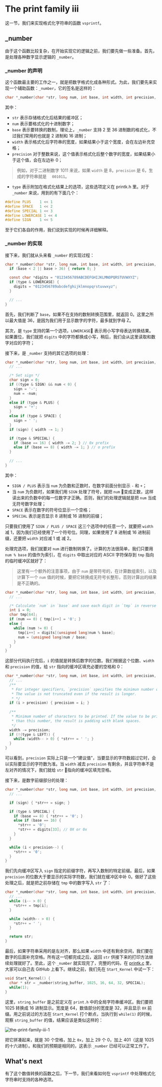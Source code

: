 # The print family iii

这一节，我们来实现格式化字符串的函数 `vsprintf`。

## _number

由于这个函数比较复杂，在开始实现它的逻辑之前，我们要先做一些准备。首先，是处理各种数字显示逻辑的 `_number`。

### _number 的声明

这个函数最主要的工作之一，就是把数字格式化成各种形式。为此，我们要先来实现一个辅助函数：`_number`，它的签名是这样的：

```c
char *_number(char *str, long num, int base, int width, int precision, int type)
```

其中：

* `str` 表示存储格式化后结果的缓冲区；
* `num` 表示要格式化的十进制数字；
* `base` 表示要转换的数制，理论上，`_number` 支持 2 至 36 进制数的格式化，不过我们常用的也就是 2 进制和 16 进制；
* `width` 表示格式化后字符串的宽度，如果结果小于这个宽度，会在左边补充空格；
* `precision` 对于整数来说，这个值表示格式化后整个数字的宽度，如果结果小于这个值，会在左边补 0；

> 例如，对于二进制数字 1011 来说，如果 `width` 是 8，`precision` 是 6，生成的字符串就是 `  001011`。

* `type` 表示附加在格式化结果上的选项，这些选项定义在 printk.h 里。对于 `_number` 来说，用到的有下面几个：

```c
#define PLUS    1 << 1
#define SPACE   1 << 2
#define SPECIAL 1 << 3
#define LOWERCASE 1 << 4
#define SIGN    1 << 5
```

至于它们各自的作用，我们说到实现的时候再详细解释。

### _number 的实现

接下来，我们就从头来看 `_number` 的实现过程：

```c
char *_number(char *str, long num, int base, int width, int precision, int type) {
  if (base < 2 || base > 36) { return 0; }

  const char *digits = "0123456789ABCDEFGHIJKLMNOPQRSTUVWXYZ";
  if (type & LOWERCASE) {
    digits = "0123456789abcdefghijklmnopqrstuvwxyz";
  }

  // ...
}
```

首先，我们判断了 `base`，如果不在支持的数制转换范围里，就返回 0。这里之所以最大值是 36，是因为我们用于显示数字的字符，最多就到字母 Z。

其次，是 `type` 支持的第一个选项，`LOWERCASE` 表示用小写字母表达转换结果。如果置位，我们就把 `digits` 中的字符都换成小写，稍后，我们会从这里读取和数字对应的字符；

接下来，是 `_number` 支持的其它选项的处理：

```c
char *_number(char *str, long num, int base, int width, int precision, int type) {
  // ...

  /* Set sign */
  char sign = 0;
  if ((type & SIGN) && num < 0) {
    sign = '-';
    num = -num;
  }
  else if (type & PLUS) {
    sign = '+';
  }
  else if (type & SPACE) {
    sign = ' ';
  }
  if (sign) { width -= 1; }

  if (type & SPECIAL) {
    if (base == 16) { width -= 2; } // 0x prefix
    else if (base == 8) { width -= 1; } // o prefix
  }
  
  // ...
}
```

其中：

* `SIGN / PLUS` 表示当 `num` 为负数和正数时，在数字前面分别显示 `-` 和 `+`；
* 当 `num` 为负数时，如果我们用 `SIGN` 处理了符号，就把 `num` 变成正数，这样读出来的负数中的每一位数字才正确。否则，我们的处理逻辑就是把 `num` 当成无符号数字处理；
* `SPACE` 表示在数字的符号位显示一个空格；
* `SPECIAL` 表示是否显示 8 进制或 16 进制的前缀；

只要我们使用了 `SIGN / PLUS / SPACE` 这三个选项中的任意一个，就要把 `width` 减 1，因为我们已经使用了一个符号位。同理，如果使用了 8 进制或 16 进制前缀，还要把 `width` 对应减 1 或 减 2。

处理完选项，我们就要对 `num` 进行数制转换了。计算的方法很简单，我们只要用 `num % base` 的值作为索引，在 `digits` 中取出对应的 ASCII 字符保存到 `tmp` 指向的临时缓冲区就好了：

> 这里有一个额外的注意事项，由于 `num` 是带符号的，在计算数组索引，以及计算下一个 `num` 值的时候，要把它转换成无符号长整形，否则计算出的结果是不正确的。

```c
char *_number(char *str, long num, int base, int width, int precision, int type) {
  // ...

  /* Calculate `num` in `base` and save each digit in `tmp` in reverse order. */
  int i = 0;
  char tmp[64];
  if (num == 0) { tmp[i++] = '0'; }
  else {
    while (num != 0) {
      tmp[i++] = digits[(unsigned long)num % base];
      num = (unsigned long)num / base;
    }
  }
}
```

这部分代码执行完后，`i` 的值就是转换后数字的位数。我们根据这个位数、`width` 和 `precision` 的值，给 `str` 指向的缓冲区填充必要的空格和 0：

```c
char *_number(char *str, long num, int base, int width, int precision, int type) {
  // ...
  /**
   * For integer specifiers, `precision` specifies the minimun number of digits to be written.
   * The value is not truncated even if the result is longer.
   * */
  if (i > precision) { precision = i; }
  
  /**
   * Minimum number of characters to be printed. If the value to be printed is shorter
   * than this number, the result is padding with blank spaces.
   */
  width -= precision;
  if (!(type & LEFT)) {
    while (width-- > 0) { *str++ = ' '; }
  }
}
```

可以看到，`precision` 实际上只是一个“建议值”，当要显示的字符数超过它时，会以实际要显示的字符数为准。当 `width` 减去 `precision` 有剩余，并且字符串不是左对齐的情况下，我们就给 `str` 指向的缓冲区填充空格。

接下来，是数字前缀部分的处理：

```c
char *_number(char *str, long num, int base, int width, int precision, int type) {
  // ...

  if (sign) { *str++ = sign; }

  if (type & SPECIAL) {
    if (base == 8) { *str++ = '0'; }
    else if (base == 16) {
      *str++ = '0';
      *str++ = digits[33]; // 0X or 0x
    }
  }

  while (i < precision--) {
    *str++ = '0';
  }
}
```

我们先向缓冲区写入 `sign` 指定的前缀字符，再写入数制的特定前缀。最后，如果 `precision` 的位数大于要显示的实际字符数，我们就在缓冲区中补 0。做好了这些处理之后，就是把之前存储在 `tmp` 中的数字写入 `str` 了：

```c
char *_number(char *str, long num, int base, int width, int precision, int type) {
  // ...
  while (i-- > 0) {
    *str++ = tmp[i];
  }

  while (width-- > 0) {
    *str++ = ' ';
  }

  return str;
}
```

最后，如果字符串采用的是左对齐，那么如果 `width` 中还有剩余空间，我们要在数字的后面补充空格。所有这一切都完成之后，返回 `str` 供接下来的打印方法继续处理就好了。至此，这个 `_number` 就实现完了，完整的代码，在 [printk.c](https://github.com/puretears/yuna/blob/master/Source/Kernel/printk.c) 里，大家可以自己去 GitHub 上看下。继续之前，我们先在 `Start_Kernel` 中试一下：

```c
void Start_Kernel() {
  char * str = _number(string_buffer, 1025, 16, 64, 32, SPECIAL);
  while(1);
}
```

这里，`string_buffer` 是之前定义在 `print.h` 中的全局字符串缓冲区。我们要把 1025 转换成 16 进制显示。宽度是 64，数值部分的宽度是 32，并且显示 `0X` 前缀。用之前说过的方法在 `Start_Kernel` 打个断点，当执行到 `while(1)` 的时候，观察 `string_buffer` 的值，结果应该是类似这样的：

![the-print-family-iii-1](Images/the-print-family-iii-1@2x.jpg)

把它拼凑起来，就是 30 个空格，加上 `0x`，加上 29 个 0，加上 401（这是 1025 的十六进制）。和我们的预期是相同的，这表示 `_number` 已经可以正常工作了。

## What's next

有了这个数值转换的函数之后，下一节，我们来看如何在 `vsprintf` 中处理格式化字符串时支持的各种选项。
